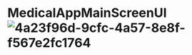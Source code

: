 # MedicalAppMainScreenUI![4a23f96d-9cfc-4a57-8e8f-f567e2fc1764](https://user-images.githubusercontent.com/98759759/195076857-432b47e5-5454-4d72-85a6-4da6273efd3a.jpg)
